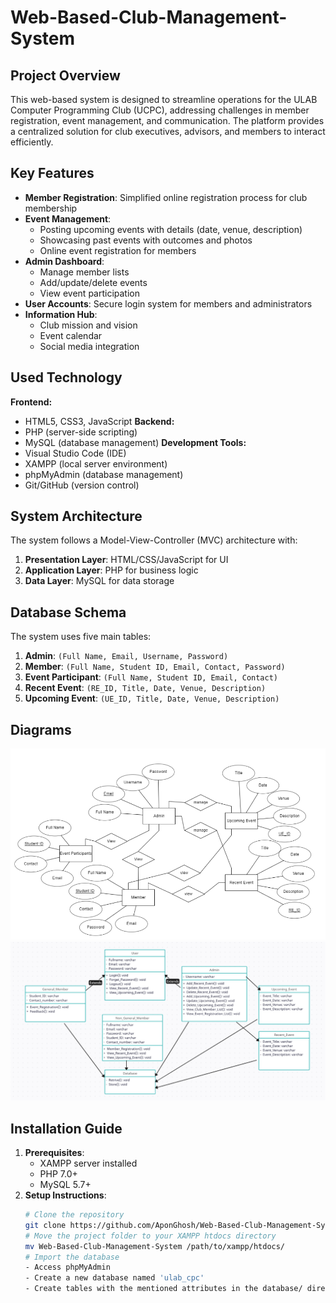 # Web-Based-Club-Management-System


## Project Overview

This web-based system is designed to streamline operations for the ULAB Computer Programming Club (UCPC), addressing challenges in member registration, event management, and communication. The platform provides a centralized solution for club executives, advisors, and members to interact efficiently.

## Key Features
- **Member Registration**: Simplified online registration process for club membership
- **Event Management**: 
  - Posting upcoming events with details (date, venue, description)
  - Showcasing past events with outcomes and photos
  - Online event registration for members
- **Admin Dashboard**: 
  - Manage member lists
  - Add/update/delete events
  - View event participation
- **User Accounts**: Secure login system for members and administrators
- **Information Hub**: 
  - Club mission and vision
  - Event calendar
  - Social media integration

## Used Technology
**Frontend:**
- HTML5, CSS3, JavaScript
**Backend:**
- PHP (server-side scripting)
- MySQL (database management)
**Development Tools:**
- Visual Studio Code (IDE)
- XAMPP (local server environment)
- phpMyAdmin (database management)
- Git/GitHub (version control)

## System Architecture
The system follows a Model-View-Controller (MVC) architecture with:
1. **Presentation Layer**: HTML/CSS/JavaScript for UI
2. **Application Layer**: PHP for business logic
3. **Data Layer**: MySQL for data storage

## Database Schema
The system uses five main tables:
1. **Admin**: `(Full Name, Email, Username, Password)`
2. **Member**: `(Full Name, Student ID, Email, Contact, Password)`
3. **Event Participant**: `(Full Name, Student ID, Email, Contact)`
4. **Recent Event**: `(RE_ID, Title, Date, Venue, Description)`
5. **Upcoming Event**: `(UE_ID, Title, Date, Venue, Description)`

## Diagrams
![ER-Diagram](https://github.com/AponGhosh/Web-Based-Club-Management-System/blob/main/ER-Diagram.png)
![UML-Class-Diagram](https://github.com/AponGhosh/Web-Based-Club-Management-System/blob/main/UML-Class-Diagram.png)

## Installation Guide
1. **Prerequisites**:
   - XAMPP server installed
   - PHP 7.0+ 
   - MySQL 5.7+
2. **Setup Instructions**:
   ```bash
   # Clone the repository
   git clone https://github.com/AponGhosh/Web-Based-Club-Management-System.git
   # Move the project folder to your XAMPP htdocs directory
   mv Web-Based-Club-Management-System /path/to/xampp/htdocs/
   # Import the database
   - Access phpMyAdmin
   - Create a new database named 'ulab_cpc'
   - Create tables with the mentioned attributes in the database/ directory
   
